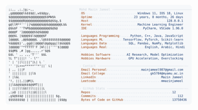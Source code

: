 <picture>
  <source srcset="https://raw.githubusercontent.com/mmazinjameel/mmazinjameel/main/dark_mode.svg?v=1753923479" media="(prefers-color-scheme: dark)">
  <img src="https://raw.githubusercontent.com/mmazinjameel/mmazinjameel/main/light_mode.svg?v=1753923479">
</picture>
